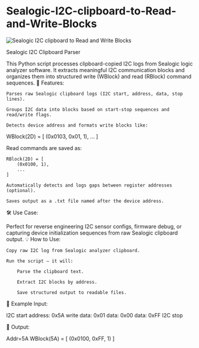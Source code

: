 # Sealogic-I2C-clipboard-to-Read-and-Write-Blocks

![Sealogic I2C clipboard to Read and Write Blocks](https://github.com/user-attachments/assets/ea6d842b-1ab6-4762-8a8c-8c77d775485e)


 Sealogic I2C Clipboard Parser

This Python script processes clipboard-copied I2C logs from Sealogic logic analyzer software. It extracts meaningful I2C communication blocks and organizes them into structured write (WBlock) and read (RBlock) command sequences.
🧩 Features:

    Parses raw Sealogic clipboard logs (I2C start, address, data, stop lines).

    Groups I2C data into blocks based on start-stop sequences and read/write flags.

    Detects device address and formats write blocks like:

WBlock(2D) = [
    (0x0103, 0x01, 1),
    ...
]

Read commands are saved as:

    RBlock(2D) = [
        (0x0100, 1),
        ...
    ]

    Automatically detects and logs gaps between register addresses (optional).

    Saves output as a .txt file named after the device address.

🛠 Use Case:

Perfect for reverse engineering I2C sensor configs, firmware debug, or capturing device initialization sequences from raw Sealogic clipboard output.
💡 How to Use:

    Copy raw I2C log from Sealogic analyzer clipboard.

    Run the script — it will:

        Parse the clipboard text.

        Extract I2C blocks by address.

        Save structured output to readable files.

📎 Example Input:

I2C start
address: 0x5A write
data: 0x01
data: 0x00
data: 0xFF
I2C stop

📄 Output:

Addr=5A
WBlock(5A) = [
    (0x0100, 0xFF, 1)
]

